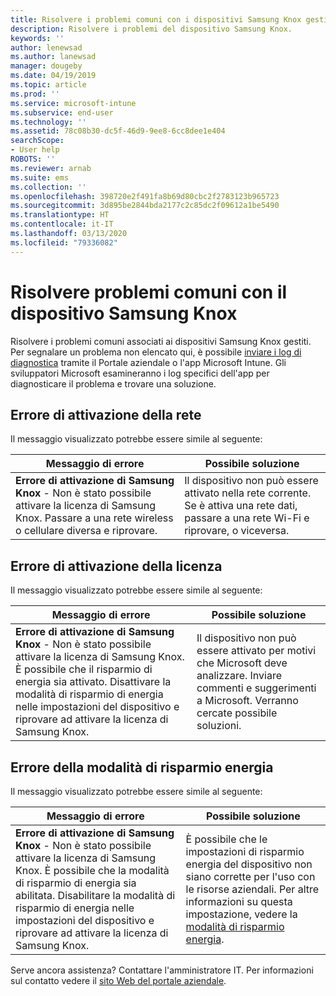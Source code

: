 ```yaml
---
title: Risolvere i problemi comuni con i dispositivi Samsung Knox gestiti | Microsoft Docs
description: Risolvere i problemi del dispositivo Samsung Knox.
keywords: ''
author: lenewsad
ms.author: lanewsad
manager: dougeby
ms.date: 04/19/2019
ms.topic: article
ms.prod: ''
ms.service: microsoft-intune
ms.subservice: end-user
ms.technology: ''
ms.assetid: 78c08b30-dc5f-46d9-9ee8-6cc8dee1e404
searchScope:
- User help
ROBOTS: ''
ms.reviewer: arnab
ms.suite: ems
ms.collection: ''
ms.openlocfilehash: 398720e2f491fa8b69d80cbc2f2783123b965723
ms.sourcegitcommit: 3d895be2844bda2177c2c85dc2f09612a1be5490
ms.translationtype: HT
ms.contentlocale: it-IT
ms.lasthandoff: 03/13/2020
ms.locfileid: "79336082"
---
```

# <a name="fix-common-issues-with-your-samsung-knox-device"></a>Risolvere problemi comuni con il dispositivo Samsung Knox

Risolvere i problemi comuni associati ai dispositivi Samsung Knox gestiti. Per segnalare un problema non elencato qui, è possibile [inviare i log di diagnostica](send-logs-to-microsoft-android.md) tramite il Portale aziendale o l'app Microsoft Intune. Gli sviluppatori Microsoft esamineranno i log specifici dell'app per diagnosticare il problema e trovare una soluzione.    

## <a name="network-activation-error"></a>Errore di attivazione della rete  

Il messaggio visualizzato potrebbe essere simile al seguente:

|Messaggio di errore|Possibile soluzione|
|---|---|
|**Errore di attivazione di Samsung Knox** - Non è stato possibile attivare la licenza di Samsung Knox. Passare a una rete wireless o cellulare diversa e riprovare.|Il dispositivo non può essere attivato nella rete corrente. Se è attiva una rete dati, passare a una rete Wi-Fi e riprovare, o viceversa.|

## <a name="license-activation-error"></a>Errore di attivazione della licenza

Il messaggio visualizzato potrebbe essere simile al seguente:

|Messaggio di errore|Possibile soluzione|
|---|---|
|**Errore di attivazione di Samsung Knox** - Non è stato possibile attivare la licenza di Samsung Knox. È possibile che il risparmio di energia sia attivato. Disattivare la modalità di risparmio di energia nelle impostazioni del dispositivo e riprovare ad attivare la licenza di Samsung Knox.|Il dispositivo non può essere attivato per motivi che Microsoft deve analizzare. Inviare commenti e suggerimenti a Microsoft. Verranno cercate possibile soluzioni.|

## <a name="power-saving-mode-error"></a>Errore della modalità di risparmio energia

Il messaggio visualizzato potrebbe essere simile al seguente:

|Messaggio di errore|Possibile soluzione|
|---|---|
|**Errore di attivazione di Samsung Knox** - Non è stato possibile attivare la licenza di Samsung Knox. È possibile che la modalità di risparmio di energia sia abilitata. Disabilitare la modalità di risparmio di energia nelle impostazioni del dispositivo e riprovare ad attivare la licenza di Samsung Knox. |È possibile che le impostazioni di risparmio energia del dispositivo non siano corrette per l'uso con le risorse aziendali. Per altre informazioni su questa impostazione, vedere la [modalità di risparmio energia](https://go.microsoft.com/fwlink/?linkid=2077422&clcid=0x409).|  

Serve ancora assistenza? Contattare l'amministratore IT. Per informazioni sul contatto vedere il [sito Web del portale aziendale](https://go.microsoft.com/fwlink/?linkid=2010980).
